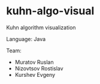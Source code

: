 # kuhn-algo-visual
Kuhn algorithm visualization

Language: Java

Team:
* Muratov Ruslan
* Nizovtsov Rostislav
* Kurshev Evgeny
